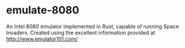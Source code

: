 # emulate-8080

An Intel 8080 emulator implemented in Rust, capable of running Space Invaders. Created using the
excellent information provided at http://www.emulator101.com/

